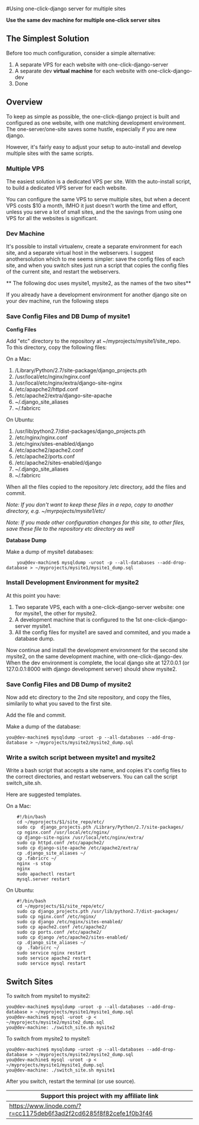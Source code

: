 #Using one-click-django server for multiple sites 

**Use the same dev machine for multiple one-click server sites**

## The Simplest Solution

Before too much configuration, consider a simple alternative:

1. A separate VPS for each website with one-click-django-server
2. A separate dev **virtual machine** for each website with one-click-django-dev
3. Done

## Overview

To keep as simple as possible, the one-click-django project is built and configured as one website, with one matching development environment. The one-server/one-site  saves some hustle, especially if you are new django.

However, it's fairly easy to adjust your setup to auto-install and develop multiple sites with the same scripts.


### Multiple VPS

The easiest solution is a dedicated VPS per site. With the auto-install script, to build a dedicated VPS server for each website. 

You can configure the same VPS to serve multiple sites, but when a decent VPS costs $10 a month, IMHO it just doesn't worth the time and effort, unless you serve a lot of small sites, and the the savings from using one VPS for all the websites is significant.

### Dev Machine
It's possible to install virtualenv, create a separate environment for each site, and a separate virtual host in the webservers. I suggest anothersolution which to me seems simpler: save the config files of each site, and when you switch sites just run a script that copies the config files of the current site, and restart the webservers.



** The following doc uses mysite1, mysite2, as the names of the two sites**


If you already have a development environment for another django site on your dev machine, run the following steps


### Save Config Files and DB Dump of mysite1

**Config Files**

Add "etc" directory to the repository at ~/myprojects/mysite1/site_repo.   
To this directory, copy the following files:

On a Mac:

1. /Library/Python/2.7/site-package/django_projects.pth
2. /usr/local/etc/nginx/nginx.conf
3. /usr/local/etc/nginx/extra/django-site-nginx
4. /etc/apapche2/httpd.conf
5. /etc/apache2/extra/django-site-apache
6. ~/.django_site_aliases
7. ~/.fabricrc

On Ubuntu:

1. /usr/lib/python2.7/dist-packages/django_projects.pth
2. /etc/nginx/nginx.conf
3. /etc/nginx/sites-enabled/django
4. /etc/apache2/apache2.conf
5. /etc/apache2/ports.conf
6. /etc/apache2/sites-enabled/django
7. ~/.django_site_aliases
8. ~/.fabricrc


When all the files copied to the repository /etc directory, add the files and commit.

*Note: If you don't want to keep these files in a repo, copy to another directory, e.g. ~/myrpojects/mysite1/etc/*

*Note: If you made other configuration changes for this site, to other files, save these file to the repository etc directory as well*


**Database Dump**

Make a dump of mysite1 databases:

		you@dev-machine$ mysqldump -uroot -p --all-databases --add-drop-database > ~/myprojects/mysite1/mysite1_dump.sql

### Install Development Environment for mysite2

At this point you have:
 
1. Two separate VPS, each with a one-click-django-server website: one for mysite1, the other for mysite2.
2. A development machine that is configured to the 1st one-click-django-server mysite1. 
3. All the config files for mysite1 are saved and commited, and you made a database dump.

Now continue and install the development environment for the second site mysite2, on the same development machine, with one-click-django-dev.    
When the dev environment is complete, the local django site at 127.0.0.1 (or 127.0.0.1:8000 with django development server) should show mysite2.

### Save Config Files and DB Dump of mysite2

Now add etc directory to the 2nd site repository, and copy the files, similarily to what you saved to the first site.

Add the file and commit.

Make a dump of the database:

	you@dev-machine$ mysqldump -uroot -p --all-databases --add-drop-database > ~/myprojects/mysite2/mysite2_dump.sql


### Write a switch script between mysite1 and mysite2

Write a bash script that accepts a site name, and copies it's config files to the correct directories, and restart webservers. You can call the script switch_site.sh.

Here are suggested templates.

On a Mac:

		#!/bin/bash
		cd ~/myprojects/$1/site_repo/etc/
		sudo cp  django_projects.pth /Library/Python/2.7/site-packages/
		cp nginx.conf /usr/local/etc/nginx/
 		cp django-site-nginx /usr/local/etc/nginx/extra/
 		sudo cp httpd.conf /etc/apapche2/
 		sudo cp django-site-apache /etc/apache2/extra/
 		cp .django_site_aliases ~/
 		cp .fabricrc ~/
 		nginx -s stop
 		nginx
 		sudo apachectl restart
 		mysql.server restart
 		
On Ubuntu:

		#!/bin/bash
		cd ~/myprojects/$1/site_repo/etc/
		sudo cp django_projects.pth /usr/lib/python2.7/dist-packages/
		sudo cp nginx.conf /etc/nginx/
		sudo cp django /etc/nginx/sites-enabled/
		sudo cp apache2.conf /etc/apache2/
		sudo cp ports.conf /etc/apache2/
		sudo cp django /etc/apache2/sites-enabled/
		cp .django_site_aliases ~/
		cp  .fabricrc ~/
		sudo service nginx restart
		sudo service apache2 restart
		sudo service mysql restart


## Switch Sites



To switch from mysite1 to mysite2:

	you@dev-machine$ mysqldump -uroot -p --all-databases --add-drop-database > ~/myprojects/mysite1/mysite1_dump.sql
	you@dev-machine$ mysql -uroot -p < ~/myprojects/mysite2/mysite2_dump.sql
	you@dev-machine: ./switch_site.sh mysite2
		
		
To switch from mysite2 to mysite1:

	you@dev-machine$ mysqldump -uroot -p --all-databases --add-drop-database > ~/myprojects/mysite2/mysite2_dump.sql
	you@dev-machine$ mysql -uroot -p < ~/myprojects/mysite1/mysite1_dump.sql
	you@dev-machine: ./switch_site.sh mysite1
		
		
After you switch, restart the terminal (or use source).

Support this project with my affiliate link| 
-------------------------------------------|
https://www.linode.com/?r=cc1175deb6f3ad2f2cd6285f8f82cefe1f0b3f46|








       
 
 



		

 